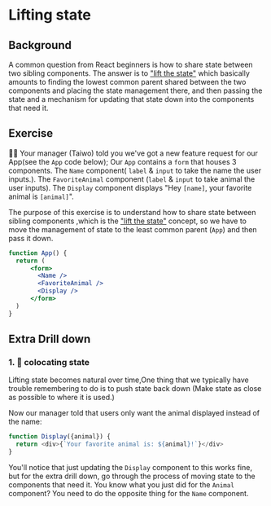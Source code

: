 # Lifting state

## Background

A common question from React beginners is how to share state between two sibling
components. The answer is to
["lift the state"](https://reactjs.org/docs/lifting-state-up.html) which
basically amounts to finding the lowest common parent shared between the two
components and placing the state management there, and then passing the state
and a mechanism for updating that state down into the components that need it.

## Exercise

👨‍💼 Your manager (Taiwo) told you we've got a new feature request for our App(see the `App` 
code below); Our `App` contains a `form` that houses 3 components. The `Name` component(
`label` & `input` to take the name the user inputs.). The `FavoriteAnimal` component (`label`
& `input` to take animal the user inputs). The `Display` component displays "Hey `[name]`, 
your favorite animal is `[animal]`".

The purpose of this exercise is to understand how to share state between sibling components
,which is the ["lift the state"](https://reactjs.org/docs/lifting-state-up.html) concept, so
 we have to move the management of state to the least common parent (`App`) and then pass 
 it down.

```jsx
function App() {
  return (
      <form>
        <Name />
        <FavoriteAnimal />
        <Display />
      </form>
  )
}
```

## Extra Drill down

### 1. 💯 colocating state
Lifting state becomes natural over time,One thing that we typically have trouble remembering 
to do is to push state back down (Make state as close as possible to where it is used.)

Now our manager told that users only want the animal displayed instead of the name:

```javascript
function Display({animal}) {
  return <div>{`Your favorite animal is: ${animal}!`}</div>
}
```

You'll notice that just updating the `Display` component to this works fine, but
for the extra drill down, go through the process of moving state to the components
that need it. You know what you just did for the `Animal` component? You need to
do the opposite thing for the `Name` component.